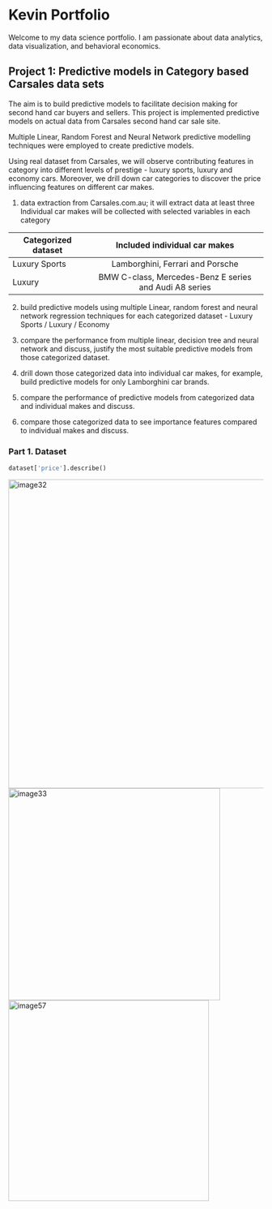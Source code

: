 # Kevin Portfolio                 
Welcome to my data science portfolio. I am passionate about data analytics, data visualization, and behavioral economics.

## Project 1: Predictive models in Category based Carsales data sets
The aim is to build predictive models to facilitate decision making for second hand car buyers and sellers. This project is implemented predictive models on actual data from Carsales second hand car sale site. 

Multiple Linear, Random Forest and Neural Network predictive modelling techniques were employed to create predictive models. 

Using real dataset from Carsales, we will observe contributing features in category into different levels of prestige - luxury sports, luxury and economy cars. Moreover, we drill down car categories to discover the price influencing features on different car makes. 

1. data extraction from Carsales.com.au; it will extract data at least three Individual car makes will be collected with selected variables in each category

| Categorized dataset       | Included individual car makes                          |
| ------------------------- |:-----------------------------------------------------: |
| Luxury Sports             | Lamborghini, Ferrari and Porsche                       |
| Luxury                    | BMW C-class, Mercedes-Benz E series and Audi A8 series |

2. build predictive models using multiple Linear, random forest and neural network regression techniques for each categorized dataset - Luxury Sports / Luxury / Economy

3. compare the performance from multiple linear, decision tree and neural network and discuss, justify the most suitable predictive models from those categorized dataset.

4. drill down those categorized data into individual car makes, for example, build predictive models for only Lamborghini car brands.

5. compare the performance of predictive models from categorized data and individual makes and discuss.

6. compare those categorized data to see importance features compared to  individual makes and  discuss.

### Part 1. Dataset
```python
dataset['price'].describe()
```
<img width="609" alt="image32" src="https://user-images.githubusercontent.com/32251175/160059949-3aa8d530-c2e9-4687-b273-7abab63c930b.png">
<img width="418" alt="image33" src="https://user-images.githubusercontent.com/32251175/160059965-77b5c48f-323c-4b13-8094-c9a9ff8d848a.png">
<img width="396" alt="image57" src="https://user-images.githubusercontent.com/32251175/160060007-69a70460-2f17-41c0-adf8-8b2dd2d28eb0.png">

